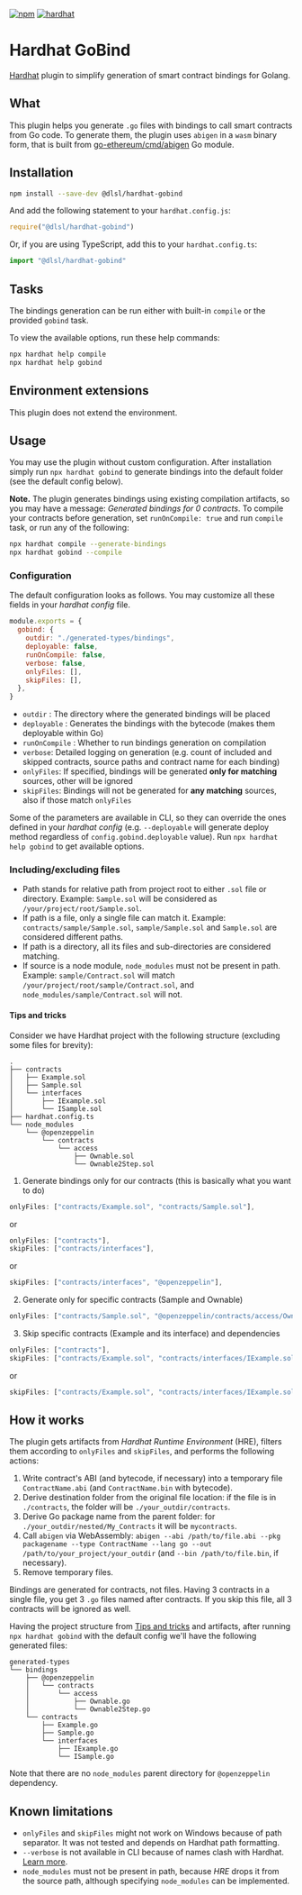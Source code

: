 [![npm](https://img.shields.io/npm/v/@dlsl/hardhat-gobind.svg)](https://www.npmjs.com/package/@dlsl/hardhat-gobind) [![hardhat](https://hardhat.org/buidler-plugin-badge.svg?1)](https://hardhat.org)

# Hardhat GoBind

[Hardhat](https://hardhat.org) plugin to simplify generation of smart contract bindings for Golang.

## What

This plugin helps you generate `.go` files with bindings to call smart contracts from Go code. To generate them, the plugin uses `abigen` in a `wasm` binary form, that is built from [go-ethereum/cmd/abigen](https://github.com/ethereum/go-ethereum/tree/master/cmd/abigen) Go module.

## Installation

```bash
npm install --save-dev @dlsl/hardhat-gobind
```

And add the following statement to your `hardhat.config.js`:

```js
require("@dlsl/hardhat-gobind")
```

Or, if you are using TypeScript, add this to your `hardhat.config.ts`:

```ts
import "@dlsl/hardhat-gobind"
```

## Tasks

The bindings generation can be run either with built-in `compile` or the provided `gobind` task.

To view the available options, run these help commands:

```bash
npx hardhat help compile
npx hardhat help gobind
```

## Environment extensions

This plugin does not extend the environment.

## Usage

You may use the plugin without custom configuration. After installation simply run `npx hardhat gobind` to generate bindings into the default folder (see the default config below).

**Note.** The plugin generates bindings using existing compilation artifacts, so you may have a message: *Generated bindings for 0 contracts*. To compile your contracts before generation, set `runOnCompile: true` and run `compile` task, or run any of the following:
```bash
npx hardhat compile --generate-bindings
npx hardhat gobind --compile
```

### Configuration

The default configuration looks as follows. You may customize all these fields in your *hardhat config* file.

```js
module.exports = {
  gobind: {
    outdir: "./generated-types/bindings",
    deployable: false,
    runOnCompile: false,
    verbose: false,
    onlyFiles: [],
    skipFiles: [],
  },
}
```

- `outdir` : The directory where the generated bindings will be placed
- `deployable` : Generates the bindings with the bytecode (makes them deployable within Go)
- `runOnCompile` : Whether to run bindings generation on compilation
- `verbose`: Detailed logging on generation (e.g. count of included and skipped contracts, source paths and contract name for each binding)
- `onlyFiles`: If specified, bindings will be generated **only for matching** sources, other will be ignored
- `skipFiles`: Bindings will not be generated for **any matching** sources, also if those match `onlyFiles`

Some of the parameters are available in CLI, so they can override the ones defined in your *hardhat config* (e.g. `--deployable` will generate deploy method regardless of `config.gobind.deployable` value). Run `npx hardhat help gobind` to get available options.

### Including/excluding files

- Path stands for relative path from project root to either `.sol` file or directory. Example: `Sample.sol` will be considered as `/your/project/root/Sample.sol`.
- If path is a file, only a single file can match it. Example: `contracts/sample/Sample.sol`, `sample/Sample.sol` and `Sample.sol` are considered different paths.
- If path is a directory, all its files and sub-directories are considered matching.
- If source is a node module, `node_modules` must not be present in path. Example: `sample/Contract.sol` will match `/your/project/root/sample/Contract.sol`, and `node_modules/sample/Contract.sol` will not.

#### Tips and tricks

Consider we have Hardhat project with the following structure (excluding some files for brevity):
```
.
├── contracts
│   ├── Example.sol
│   ├── Sample.sol
│   └── interfaces
│       ├── IExample.sol
│       └── ISample.sol
├── hardhat.config.ts
└── node_modules
    └── @openzeppelin
        └── contracts
            └── access
                ├── Ownable.sol
                └── Ownable2Step.sol
```

1. Generate bindings only for our contracts (this is basically what you want to do)
```js
onlyFiles: ["contracts/Example.sol", "contracts/Sample.sol"],
```
or
```js
onlyFiles: ["contracts"],
skipFiles: ["contracts/interfaces"],
```
or
```js
skipFiles: ["contracts/interfaces", "@openzeppelin"],
```

2. Generate only for specific contracts (Sample and Ownable)
```js
onlyFiles: ["contracts/Sample.sol", "@openzeppelin/contracts/access/Ownable.sol"],
```

3. Skip specific contracts (Example and its interface) and dependencies
```js
onlyFiles: ["contracts"],
skipFiles: ["contracts/Example.sol", "contracts/interfaces/IExample.sol"],
```
or
```js
skipFiles: ["contracts/Example.sol", "contracts/interfaces/IExample.sol", "@openzeppelin"],
```

## How it works

The plugin gets artifacts from *Hardhat Runtime Environment* (HRE), filters them according to `onlyFiles` and `skipFiles`, and performs the following actions:
1. Write contract's ABI (and bytecode, if necessary) into a temporary file `ContractName.abi` (and `ContractName.bin` with bytecode).
2. Derive destination folder from the original file location: if the file is in `./contracts`, the folder will be `./your_outdir/contracts`.
3. Derive Go package name from the parent folder: for `./your_outdir/nested/My_Contracts` it will be `mycontracts`.
4. Call `abigen` via WebAssembly: `abigen --abi /path/to/file.abi --pkg packagename --type ContractName --lang go --out /path/to/your_project/your_outdir` (and `--bin /path/to/file.bin`, if necessary).
5. Remove temporary files.

Bindings are generated for contracts, not files. Having 3 contracts in a single file, you get 3 `.go` files named after contracts. If you skip this file, all 3 contracts will be ignored as well.

Having the project structure from [Tips and tricks](#tips-and-tricks) and artifacts, after running `npx hardhat gobind` with the default config we'll have the following generated files:
```
generated-types
└── bindings
    ├── @openzeppelin
    │   └── contracts
    │       └── access
    │           ├── Ownable.go
    │           └── Ownable2Step.go
    └── contracts
        ├── Example.go
        ├── Sample.go
        └── interfaces
            ├── IExample.go
            └── ISample.go
```

Note that there are no `node_modules` parent directory for `@openzeppelin` dependency.

## Known limitations

- `onlyFiles` and `skipFiles` might not work on Windows because of path separator. It was not tested and depends on Hardhat path formatting.
- `--verbose` is not available in CLI because of names clash with Hardhat. [Learn more](https://hardhat.org/hardhat-runner/docs/errors#HH202).
- `node_modules` must not be present in path, because *HRE* drops it from the source path, although specifying `node_modules` can be implemented.
